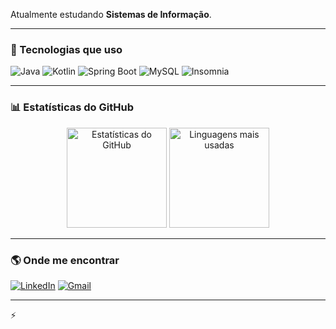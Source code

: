
Atualmente estudando **Sistemas de Informação**.  

---

### 🚀 Tecnologias que uso
![Java](https://img.shields.io/badge/Java-ED8B00?style=for-the-badge&logo=openjdk&logoColor=white)
![Kotlin](https://img.shields.io/badge/Kotlin-7F52FF?style=for-the-badge&logo=kotlin&logoColor=white)
![Spring Boot](https://img.shields.io/badge/Spring_Boot-6DB33F?style=for-the-badge&logo=springboot&logoColor=white)
![MySQL](https://img.shields.io/badge/MySQL-005C84?style=for-the-badge&logo=mysql&logoColor=white)
![Insomnia](https://img.shields.io/badge/Insomnia-4000BF?style=for-the-badge&logo=insomnia&logoColor=white)



---

### 📊 Estatísticas do GitHub
<div align="center">
  <img src="https://github-readme-stats.vercel.app/api?username=Joaolucas013&show_icons=true&theme=tokyonight" alt="Estatísticas do GitHub" height="160" />
  <img src="https://github-readme-stats.vercel.app/api/top-langs/?username=Joaolucas013&layout=compact&theme=tokyonight" alt="Linguagens mais usadas" height="160" />
</div>

---

### 🌎 Onde me encontrar
[![LinkedIn](https://img.shields.io/badge/LinkedIn-0A66C2?style=for-the-badge&logo=linkedin&logoColor=white)](https://www.linkedin.com/in/joaolucassilvacorreia/)
[![Gmail](https://img.shields.io/badge/Gmail-D14836?style=for-the-badge&logo=gmail&logoColor=white)](mailto:joaoolucass2001@gmail.com)


---

⚡ 
